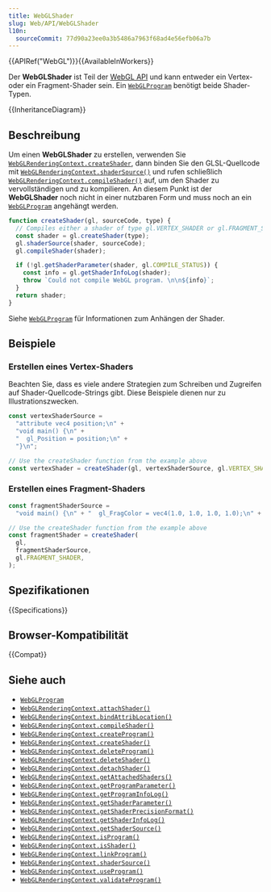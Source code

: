 ```yaml
---
title: WebGLShader
slug: Web/API/WebGLShader
l10n:
  sourceCommit: 77d90a23ee0a3b5486a7963f68ad4e56efb06a7b
---
```


{{APIRef("WebGL")}}{{AvailableInWorkers}}

Der **WebGLShader** ist Teil der [WebGL API](/de/docs/Web/API/WebGL_API) und kann entweder ein Vertex- oder ein Fragment-Shader sein. Ein [`WebGLProgram`](/de/docs/Web/API/WebGLProgram) benötigt beide Shader-Typen.

{{InheritanceDiagram}}

## Beschreibung

Um einen **WebGLShader** zu erstellen, verwenden Sie [`WebGLRenderingContext.createShader`](/de/docs/Web/API/WebGLRenderingContext/createShader), dann binden Sie den GLSL-Quellcode mit [`WebGLRenderingContext.shaderSource()`](/de/docs/Web/API/WebGLRenderingContext/shaderSource) und rufen schließlich [`WebGLRenderingContext.compileShader()`](/de/docs/Web/API/WebGLRenderingContext/compileShader) auf, um den Shader zu vervollständigen und zu kompilieren. An diesem Punkt ist der **WebGLShader** noch nicht in einer nutzbaren Form und muss noch an ein [`WebGLProgram`](/de/docs/Web/API/WebGLProgram) angehängt werden.

```js
function createShader(gl, sourceCode, type) {
  // Compiles either a shader of type gl.VERTEX_SHADER or gl.FRAGMENT_SHADER
  const shader = gl.createShader(type);
  gl.shaderSource(shader, sourceCode);
  gl.compileShader(shader);

  if (!gl.getShaderParameter(shader, gl.COMPILE_STATUS)) {
    const info = gl.getShaderInfoLog(shader);
    throw `Could not compile WebGL program. \n\n${info}`;
  }
  return shader;
}
```

Siehe [`WebGLProgram`](/de/docs/Web/API/WebGLProgram) für Informationen zum Anhängen der Shader.

## Beispiele

### Erstellen eines Vertex-Shaders

Beachten Sie, dass es viele andere Strategien zum Schreiben und Zugreifen auf Shader-Quellcode-Strings gibt. Diese Beispiele dienen nur zu Illustrationszwecken.

```js
const vertexShaderSource =
  "attribute vec4 position;\n" +
  "void main() {\n" +
  "  gl_Position = position;\n" +
  "}\n";

// Use the createShader function from the example above
const vertexShader = createShader(gl, vertexShaderSource, gl.VERTEX_SHADER);
```

### Erstellen eines Fragment-Shaders

```js
const fragmentShaderSource =
  "void main() {\n" + "  gl_FragColor = vec4(1.0, 1.0, 1.0, 1.0);\n" + "}\n";

// Use the createShader function from the example above
const fragmentShader = createShader(
  gl,
  fragmentShaderSource,
  gl.FRAGMENT_SHADER,
);
```

## Spezifikationen

{{Specifications}}

## Browser-Kompatibilität

{{Compat}}

## Siehe auch

- [`WebGLProgram`](/de/docs/Web/API/WebGLProgram)
- [`WebGLRenderingContext.attachShader()`](/de/docs/Web/API/WebGLRenderingContext/attachShader)
- [`WebGLRenderingContext.bindAttribLocation()`](/de/docs/Web/API/WebGLRenderingContext/bindAttribLocation)
- [`WebGLRenderingContext.compileShader()`](/de/docs/Web/API/WebGLRenderingContext/compileShader)
- [`WebGLRenderingContext.createProgram()`](/de/docs/Web/API/WebGLRenderingContext/createProgram)
- [`WebGLRenderingContext.createShader()`](/de/docs/Web/API/WebGLRenderingContext/createShader)
- [`WebGLRenderingContext.deleteProgram()`](/de/docs/Web/API/WebGLRenderingContext/deleteProgram)
- [`WebGLRenderingContext.deleteShader()`](/de/docs/Web/API/WebGLRenderingContext/deleteShader)
- [`WebGLRenderingContext.detachShader()`](/de/docs/Web/API/WebGLRenderingContext/detachShader)
- [`WebGLRenderingContext.getAttachedShaders()`](/de/docs/Web/API/WebGLRenderingContext/getAttachedShaders)
- [`WebGLRenderingContext.getProgramParameter()`](/de/docs/Web/API/WebGLRenderingContext/getProgramParameter)
- [`WebGLRenderingContext.getProgramInfoLog()`](/de/docs/Web/API/WebGLRenderingContext/getProgramInfoLog)
- [`WebGLRenderingContext.getShaderParameter()`](/de/docs/Web/API/WebGLRenderingContext/getShaderParameter)
- [`WebGLRenderingContext.getShaderPrecisionFormat()`](/de/docs/Web/API/WebGLRenderingContext/getShaderPrecisionFormat)
- [`WebGLRenderingContext.getShaderInfoLog()`](/de/docs/Web/API/WebGLRenderingContext/getShaderInfoLog)
- [`WebGLRenderingContext.getShaderSource()`](/de/docs/Web/API/WebGLRenderingContext/getShaderSource)
- [`WebGLRenderingContext.isProgram()`](/de/docs/Web/API/WebGLRenderingContext/isProgram)
- [`WebGLRenderingContext.isShader()`](/de/docs/Web/API/WebGLRenderingContext/isShader)
- [`WebGLRenderingContext.linkProgram()`](/de/docs/Web/API/WebGLRenderingContext/linkProgram)
- [`WebGLRenderingContext.shaderSource()`](/de/docs/Web/API/WebGLRenderingContext/shaderSource)
- [`WebGLRenderingContext.useProgram()`](/de/docs/Web/API/WebGLRenderingContext/useProgram)
- [`WebGLRenderingContext.validateProgram()`](/de/docs/Web/API/WebGLRenderingContext/validateProgram)
